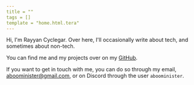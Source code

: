 ```yaml
---
title = ""
tags = []
template = "home.html.tera"
---
```


Hi, I'm Rayyan Cyclegar. Over here, I'll occasionally write about tech, and sometimes about non-tech.

You can find me and my projects over on my [GitHub](https://github.com/AbooMinister25).

If you want to get in touch with me, you can do so through my email, [aboominister@gmail.com](mailto:aboominister@gmail.com), or on Discord through the user `aboominister`.
